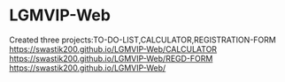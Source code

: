 # LGMVIP-Web
Created three projects:TO-DO-LIST,CALCULATOR,REGISTRATION-FORM
 https://swastik200.github.io/LGMVIP-Web/CALCULATOR
  https://swastik200.github.io/LGMVIP-Web/REGD-FORM
 https://swastik200.github.io/LGMVIP-Web/
